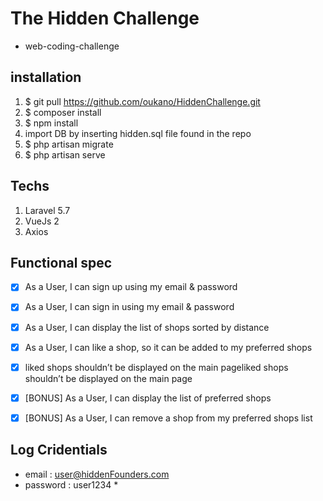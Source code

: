 # The Hidden Challenge

* web-coding-challenge 


## installation

1. $ git pull https://github.com/oukano/HiddenChallenge.git 
2. $ composer install 
3. $ npm install 
4. import DB by inserting hidden.sql file found in the repo 
5. $ php artisan migrate 
6. $ php artisan serve 

## Techs 

1. Laravel 5.7 
2. VueJs 2 
3. Axios  

## Functional spec

- [x] As a User, I can sign up using my email & password
- [x] As a User, I can sign in using my email & password
- [x] As a User, I can display the list of shops sorted by distance
- [x] As a User, I can like a shop, so it can be added to my preferred shops 
- [x] liked shops shouldn’t be displayed on the main pageliked shops shouldn’t be displayed on the main page
- [x] [BONUS] As a User, I can display the list of preferred shops
- [x] [BONUS] As a User, I can remove a shop from my preferred shops list


## Log Cridentials 

* email : user@hiddenFounders.com 
* password : user1234 *




